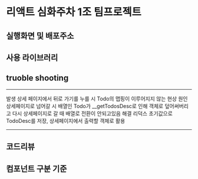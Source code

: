 # 리액트 심화주차 1조 팀프로젝트

## 실행화면 및 배포주소

## 사용 라이브러리

## truoble shooting

---

발생
상세 페이지에서 뒤로 가기를 누를 시
Todo의 맵핑이 이루어지지 않는 현상
원인
상세페이지로 넘어갈 시 배열인 Todo가
\_\_getTodosDesc로 인해 객체로 덮어써버리고
다시 상세페이지로 갈 때 배열로 전환이 안되고있음
해결
리덕스 초기값으로 TodoDesc를 저장, 상세페이지에서 출력할 객체로 활용

---

## 코드리뷰

## 컴포넌트 구분 기준

